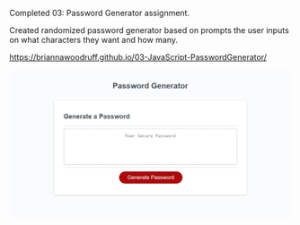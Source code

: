 Completed 03: Password Generator assignment.

Created randomized password generator based on prompts the user inputs on what characters they want and how many.

https://briannawoodruff.github.io/03-JavaScript-PasswordGenerator/

<img src="assets\images\ScreenCapture-PasswordGenerator.jpg" title="Portfolio Screenshot">